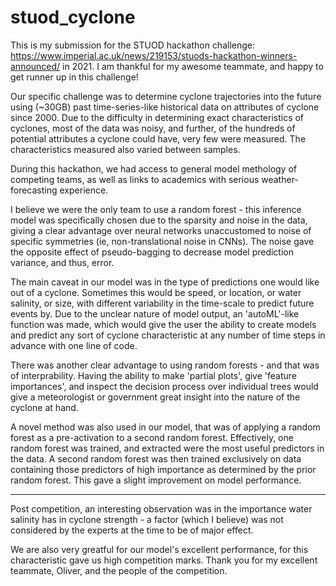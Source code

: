 # stuod_cyclone

This is my submission for the STUOD hackathon challenge: https://www.imperial.ac.uk/news/219153/stuods-hackathon-winners-announced/ in 2021.
I am thankful for my awesome teammate, and happy to get runner up in this challenge!

Our specific challenge was to determine cyclone trajectories into the future using (~30GB) past time-series-like historical data on attributes of cyclone since 2000. Due to the difficulty in determining exact characteristics of cyclones, most of the data was noisy, and further, of the hundreds of potential attributes a cyclone could have, very few were measured. The characteristics measured also varied between samples.

During this hackathon, we had access to general model methology of competing teams, as well as links to academics with serious weather-forecasting experience.

I believe we were the only team to use a random forest - this inference model was specifically chosen due to the sparsity and noise in the data, giving a clear advantage over neural networks unaccustomed to noise of specific symmetries (ie, non-translational noise in CNNs). The noise gave the opposite effect of pseudo-bagging to decrease model prediction variance, and thus, error.

The main caveat in our model was in the type of predictions one would like out of a cyclone. Sometimes this would be speed, or location, or water salinity, or size, with different variability in the time-scale to predict future events by. Due to the unclear nature of model output, an 'autoML'-like function was made, which would give the user the ability to create models and predict any sort of cyclone characteristic at any number of time steps in advance with one line of code.

There was another clear advantage to using random forests - and that was of interprability. Having the ability to make 'partial plots', give 'feature importances', and inspect the decision process over individual trees would give a meteorologist or government great insight into the nature of the cyclone at hand.

A novel method was also used in our model, that was of applying a random forest as a pre-activation to a second random forest. Effectively, one random forest was trained, and extracted were the most useful predictors in the data. A second random forest was then trained exclusively on data containing those predictors of high importance as determined by the prior random forest. This gave a slight improvement on model performance.

---
Post competition, an interesting observation was in the importance water salinity has in cyclone strength - a factor (which I believe) was not considered by the experts at the time to be of major effect.

We are also very greatful for our model's excellent performance, for this characteristic gave us high competition marks.
Thank you for my excellent teammate, Oliver, and the people of the competition.
